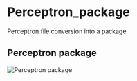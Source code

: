 # Perceptron_package
Perceptron file conversion into a package


## Perceptron package
![Perceptron package](https://pypi.org/project/Perceptron-package-kapoorparas09/0.0.1/)